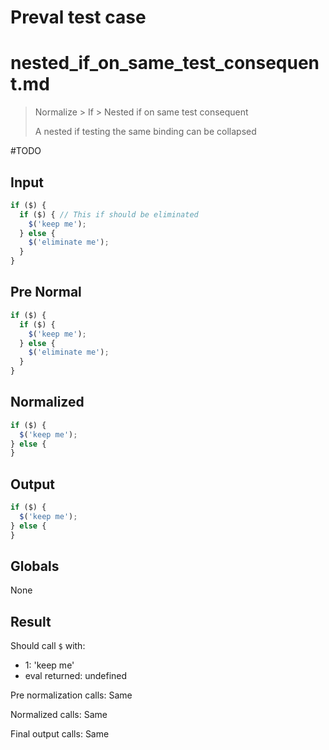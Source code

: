 # Preval test case

# nested_if_on_same_test_consequent.md

> Normalize > If > Nested if on same test consequent
>
> A nested if testing the same binding can be collapsed

#TODO

## Input

`````js filename=intro
if ($) {
  if ($) { // This if should be eliminated
    $('keep me');
  } else {
    $('eliminate me');
  }
}
`````

## Pre Normal

`````js filename=intro
if ($) {
  if ($) {
    $('keep me');
  } else {
    $('eliminate me');
  }
}
`````

## Normalized

`````js filename=intro
if ($) {
  $('keep me');
} else {
}
`````

## Output

`````js filename=intro
if ($) {
  $('keep me');
} else {
}
`````

## Globals

None

## Result

Should call `$` with:
 - 1: 'keep me'
 - eval returned: undefined

Pre normalization calls: Same

Normalized calls: Same

Final output calls: Same
